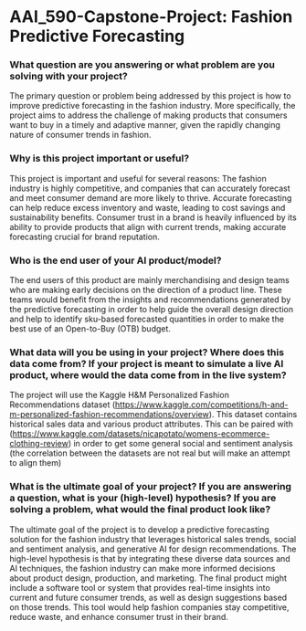 # AAI_590-Capstone-Project: Fashion Predictive Forecasting

### What question are you answering or what problem are you solving with your project? 
The primary question or problem being addressed by this project is how to improve predictive forecasting in the fashion industry. More specifically, the project aims to address the challenge of making products that consumers want to buy in a timely and adaptive manner, given the rapidly changing nature of consumer trends in fashion.
### Why is this project important or useful? 
This project is important and useful for several reasons:
The fashion industry is highly competitive, and companies that can accurately forecast and meet consumer demand are more likely to thrive.
Accurate forecasting can help reduce excess inventory and waste, leading to cost savings and sustainability benefits.
Consumer trust in a brand is heavily influenced by its ability to provide products that align with current trends, making accurate forecasting crucial for brand reputation.

### Who is the end user of your AI product/model? 
The end users of this product are mainly merchandising and design teams who are making early decisions on the direction of a product line.  These teams would benefit from the insights and recommendations generated by the predictive forecasting in order to help guide the overall design direction and help to identify sku-based forecasted quantities in order to make the best use of an Open-to-Buy (OTB) budget.

### What data will you be using in your project? Where does this data come from? If your project is meant to simulate a live AI product, where would the data come from in the live system? 
The project will use the Kaggle H&M Personalized Fashion Recommendations dataset (https://www.kaggle.com/competitions/h-and-m-personalized-fashion-recommendations/overview).  This dataset contains historical sales data and various product attributes.  This can be paired with (https://www.kaggle.com/datasets/nicapotato/womens-ecommerce-clothing-review) in order to get some general social and sentiment analysis (the correlation between the datasets are not real but will make an attempt to align them)

### What is the ultimate goal of your project?  If you are answering a question, what is your (high-level) hypothesis? If you are solving a problem, what would the final product look like? 
The ultimate goal of the project is to develop a predictive forecasting solution for the fashion industry that leverages historical sales trends, social and sentiment analysis, and generative AI for design recommendations. The high-level hypothesis is that by integrating these diverse data sources and AI techniques, the fashion industry can make more informed decisions about product design, production, and marketing. The final product might include a software tool or system that provides real-time insights into current and future consumer trends, as well as design suggestions based on those trends. This tool would help fashion companies stay competitive, reduce waste, and enhance consumer trust in their brand.
